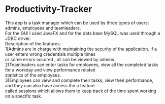 # Productivity-Tracker

This app is a task manager which can be used by three types of users: admins, employees and teamleaders.   
For the GUI I used JavaFX and for the data base MySQL was used through a JDBC driver.  
Description of the features:  
1)Admins are in charge with maintaining the security of the application. If a user enters wrong credentials multiple times  
or some errors occured , all can be viewed by admins.  
2)Teamleaders can enter tasks for employees, view all the completed tasks for a workday and view performance related  
statistics of the employees.  
3)Employees can view and complete their tasks, view their performance, and they can also have access the a feature  
called sessions which allows them to keep track of the time spent working on a specific task.  

